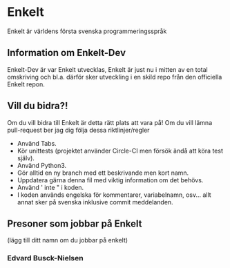 # Enkelt

Enkelt är världens första svenska programmeringsspråk

## Information om Enkelt-Dev
Enkelt-Dev är var Enkelt utvecklas, Enkelt är just nu i mitten av en total omskriving och bl.a. därför sker utveckling i en skild repo från den officiella Enkelt repon.

## Vill du bidra?!
Om du vill bidra till Enkelt är detta rätt plats att vara på! Om du vill lämna pull-request ber jag dig följa dessa riktlinjer/regler

* Använd Tabs.
* Kör unittests (projektet använder Circle-CI men försök ändå att köra test själv).
* Använd Python3.
* Gör alltid en ny branch med ett beskrivande men kort namn.
* Uppdatera gärna denna fil med viktig information om det behövs.
* Använd ' inte " i koden.
* I koden används engelska för kommentarer, variabelnamn, osv... allt annat sker på svenska inklusive commit meddelanden.


## Presoner som jobbar på Enkelt
(lägg till ditt namn om du jobbar på enkelt)

### Edvard Busck-Nielsen
